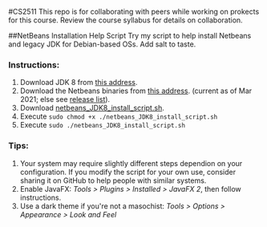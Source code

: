 #CS2511
This repo is for collaborating with peers while working on prokects for this course. Review the course syllabus for details on collaboration.

##NetBeans Installation Help Script
Try my script to help install Netbeans and legacy JDK for Debian-based OSs.
Add salt to taste.
### Instructions:
1. Download JDK 8 from [this address](https://www.oracle.com/java/technologies/javase/javase-jdk8-downloads.html#license-lightbox).
2. Download the Netbeans binaries from [this address](https://netbeans.apache.org/download/nb123/nb123.html). (current as of Mar 2021; else see [release list](https://netbeans.apache.org/download/index.html)).
3. Download [netbeans_JDK8_install_script.sh](https://github.com/alex-haw/CS2511/blob/main/netbeans_JDK8_install_script.sh).
4. Execute `sudo chmod +x ./netbeans_JDK8_install_script.sh`
5. Execute `sudo ./netbeans_JDK8_install_script.sh`
### Tips: 
1. Your system may require slightly different steps dependion on your configuration. If you modify the script for your own use, consider sharing it on GitHub to help people with similar systems.
2. Enable JavaFX: *Tools > Plugins > Installed > JavaFX 2*, then follow instructions.
3. Use a dark theme if you're not a masochist: *Tools > Options > Appearance > Look and Feel*

